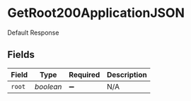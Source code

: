 # GetRoot200ApplicationJSON

Default Response


## Fields

| Field              | Type               | Required           | Description        |
| ------------------ | ------------------ | ------------------ | ------------------ |
| `root`             | *boolean*          | :heavy_minus_sign: | N/A                |